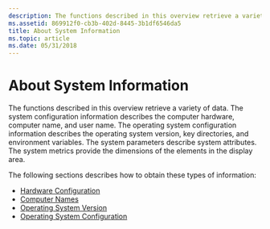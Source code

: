 ```yaml
---
description: The functions described in this overview retrieve a variety of data.
ms.assetid: 869912f0-cb3b-402d-8445-3b1df6546da5
title: About System Information
ms.topic: article
ms.date: 05/31/2018
---
```


# About System Information

The functions described in this overview retrieve a variety of data. The system configuration information describes the computer hardware, computer name, and user name. The operating system configuration information describes the operating system version, key directories, and environment variables. The system parameters describe system attributes. The system metrics provide the dimensions of the elements in the display area.

The following sections describes how to obtain these types of information:

-   [Hardware Configuration](hardware-configuration.md)
-   [Computer Names](computer-names.md)
-   [Operating System Version](operating-system-version.md)
-   [Operating System Configuration](operating-system-configuration.md)

 

 



